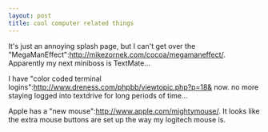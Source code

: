 ```yaml
--- 
layout: post
title: cool computer related things
---
```

It's just an annoying splash page, but I can't get over the "MegaManEffect":http://mikezornek.com/cocoa/megamaneffect/.  Apparently my next miniboss is TextMate...

I have "color coded terminal logins":http://www.dreness.com/phpbb/viewtopic.php?p=18& now.  no more staying logged into textdrive for long periods of time...

Apple has a "new mouse":http://www.apple.com/mightymouse/.  It looks like the extra mouse buttons are set up the way my logitech mouse is. 
